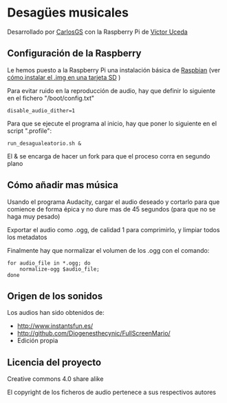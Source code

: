 # Desagües musicales

Desarrollado por [CarlosGS](https://github.com/CarlosGS) con la Raspberry Pi de [Víctor Uceda](https://github.com/VictorUceda)



Configuración de la Raspberry
--

Le hemos puesto a la Raspberry Pi una instalación básica de [Raspbian](https://www.raspberrypi.org/downloads/raspbian/) (ver [cómo instalar el .img en una tarjeta SD](https://www.raspberrypi.org/documentation/installation/installing-images/linux.md) )

Para evitar ruido en la reproducción de audio, hay que definir lo siguiente en el fichero "/boot/config.txt"
```
disable_audio_dither=1
```

Para que se ejecute el programa al inicio, hay que poner lo siguiente en el script ".profile":
```
run_desagualeatorio.sh &
```
El & se encarga de hacer un fork para que el proceso corra en segundo plano



Cómo añadir mas música
--

Usando el programa Audacity, cargar el audio deseado y cortarlo para que comience de forma épica y no dure mas de 45 segundos (para que no se haga muy pesado)

Exportar el audio como .ogg, de calidad 1 para comprimirlo, y limpiar todos los metadatos

Finalmente hay que normalizar el volumen de los .ogg con el comando:
```
for audio_file in *.ogg; do
    normalize-ogg $audio_file;
done
```


Origen de los sonidos
--

Los audios han sido obtenidos de:
- <http://www.instantsfun.es/>
- <http://github.com/Diogenesthecynic/FullScreenMario/>
- Edición propia



Licencia del proyecto
--

Creative commons 4.0 share alike

El copyright de los ficheros de audio pertenece a sus respectivos autores

